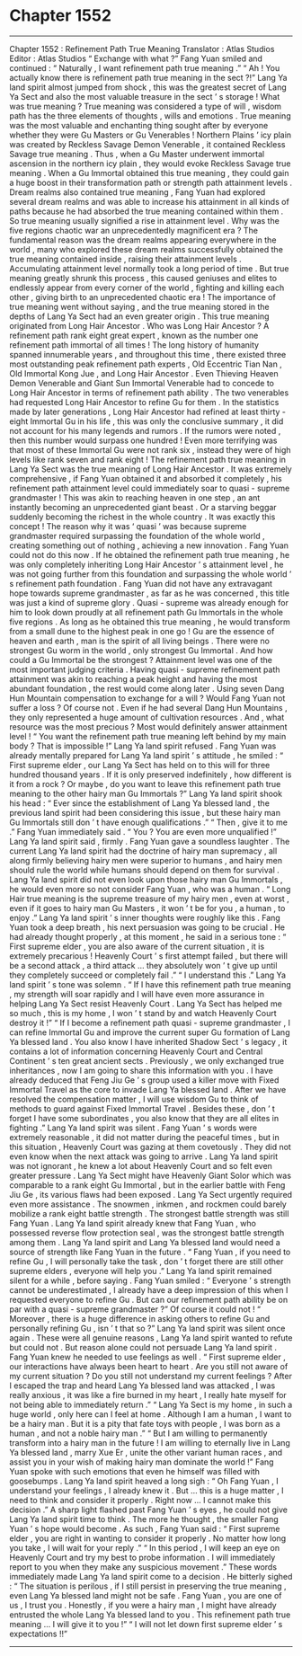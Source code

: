 
# Chapter 1552


---

Chapter 1552 : Refinement Path True Meaning
Translator :
Atlas Studios
Editor :
Atlas Studios
“ Exchange with what ?” Fang Yuan smiled and continued : “ Naturally , I want refinement path true meaning .”
“ Ah ! You actually know there is refinement path true meaning in the sect ?!” Lang Ya land spirit almost jumped from shock , this was the greatest secret of Lang Ya Sect and also the most valuable treasure in the sect ’ s storage !
What was true meaning ?
True meaning was considered a type of will , wisdom path has the three elements of thoughts , wills and emotions .
True meaning was the most valuable and enchanting thing sought after by everyone whether they were Gu Masters or Gu Venerables !
Northern Plains ’ icy plain was created by Reckless Savage Demon Venerable , it contained Reckless Savage true meaning . Thus , when a Gu Master underwent immortal ascension in the northern icy plain , they would evoke Reckless Savage true meaning . When a Gu Immortal obtained this true meaning , they could gain a huge boost in their transformation path or strength path attainment levels .
Dream realms also contained true meaning , Fang Yuan had explored several dream realms and was able to increase his attainment in all kinds of paths because he had absorbed the true meaning contained within them .
So true meaning usually signified a rise in attainment level .
Why was the five regions chaotic war an unprecedentedly magnificent era ? The fundamental reason was the dream realms appearing everywhere in the world , many who explored these dream realms successfully obtained the true meaning contained inside , raising their attainment levels .
Accumulating attainment level normally took a long period of time . But true meaning greatly shrunk this process , this caused geniuses and elites to endlessly appear from every corner of the world , fighting and killing each other , giving birth to an unprecedented chaotic era !
The importance of true meaning went without saying , and the true meaning stored in the depths of Lang Ya Sect had an even greater origin .
This true meaning originated from Long Hair Ancestor .
Who was Long Hair Ancestor ?
A refinement path rank eight great expert , known as the number one refinement path immortal of all times !
The long history of humanity spanned innumerable years , and throughout this time , there existed three most outstanding peak refinement path experts , Old Eccentric Tian Nan , Old Immortal Kong Jue , and Long Hair Ancestor .
Even Thieving Heaven Demon Venerable and Giant Sun Immortal Venerable had to concede to Long Hair Ancestor in terms of refinement path ability . The two venerables had requested Long Hair Ancestor to refine Gu for them .
In the statistics made by later generations , Long Hair Ancestor had refined at least thirty - eight Immortal Gu in his life , this was only the conclusive summary , it did not account for his many legends and rumors . If the rumors were noted , then this number would surpass one hundred !
Even more terrifying was that most of these Immortal Gu were not rank six , instead they were of high levels like rank seven and rank eight !
The refinement path true meaning in Lang Ya Sect was the true meaning of Long Hair Ancestor . It was extremely comprehensive , if Fang Yuan obtained it and absorbed it completely , his refinement path attainment level could immediately soar to quasi - supreme grandmaster !
This was akin to reaching heaven in one step , an ant instantly becoming an unprecedented giant beast . Or a starving beggar suddenly becoming the richest in the whole country .
It was exactly this concept !
The reason why it was ‘ quasi ’ was because supreme grandmaster required surpassing the foundation of the whole world , creating something out of nothing , achieving a new innovation .
Fang Yuan could not do this now .
If he obtained the refinement path true meaning , he was only completely inheriting Long Hair Ancestor ’ s attainment level , he was not going further from this foundation and surpassing the whole world ’ s refinement path foundation .
Fang Yuan did not have any extravagant hope towards supreme grandmaster , as far as he was concerned , this title was just a kind of supreme glory . Quasi - supreme was already enough for him to look down proudly at all refinement path Gu Immortals in the whole five regions . As long as he obtained this true meaning , he would transform from a small dune to the highest peak in one go !
Gu are the essence of heaven and earth , man is the spirit of all living beings . There were no strongest Gu worm in the world , only strongest Gu Immortal .
And how could a Gu Immortal be the strongest ?
Attainment level was one of the most important judging criteria .
Having quasi - supreme refinement path attainment was akin to reaching a peak height and having the most abundant foundation , the rest would come along later .
Using seven Dang Hun Mountain compensation to exchange for a will ?
Would Fang Yuan not suffer a loss ?
Of course not .
Even if he had several Dang Hun Mountains , they only represented a huge amount of cultivation resources . And , what resource was the most precious ?
Most would definitely answer attainment level !
“ You want the refinement path true meaning left behind by my main body ? That is impossible !” Lang Ya land spirit refused .
Fang Yuan was already mentally prepared for Lang Ya land spirit ’ s attitude , he smiled : “ First supreme elder , our Lang Ya Sect has held on to this will for three hundred thousand years . If it is only preserved indefinitely , how different is it from a rock ? Or maybe , do you want to leave this refinement path true meaning to the other hairy man Gu Immortals ?”
Lang Ya land spirit shook his head : “ Ever since the establishment of Lang Ya blessed land , the previous land spirit had been considering this issue , but these hairy man Gu Immortals still don ’ t have enough qualifications .”
“ Then , give it to me .” Fang Yuan immediately said .
“ You ? You are even more unqualified !” Lang Ya land spirit said , firmly .
Fang Yuan gave a soundless laughter .
The current Lang Ya land spirit had the doctrine of hairy man supremacy , all along firmly believing hairy men were superior to humans , and hairy men should rule the world while humans should depend on them for survival .
Lang Ya land spirit did not even look upon those hairy man Gu Immortals , he would even more so not consider Fang Yuan , who was a human .
“ Long Hair true meaning is the supreme treasure of my hairy men , even at worst , even if it goes to hairy man Gu Masters , it won ’ t be for you , a human , to enjoy .” Lang Ya land spirit ’ s inner thoughts were roughly like this .
Fang Yuan took a deep breath , his next persuasion was going to be crucial .
He had already thought properly , at this moment , he said in a serious tone : “ First supreme elder , you are also aware of the current situation , it is extremely precarious ! Heavenly Court ’ s first attempt failed , but there will be a second attack , a third attack … they absolutely won ’ t give up until they completely succeed or completely fail .”
“ I understand this .” Lang Ya land spirit ’ s tone was solemn .
“ If I have this refinement path true meaning , my strength will soar rapidly and I will have even more assurance in helping Lang Ya Sect resist Heavenly Court . Lang Ya Sect has helped me so much , this is my home , I won ’ t stand by and watch Heavenly Court destroy it !”
“ If I become a refinement path quasi - supreme grandmaster , I can refine Immortal Gu and improve the current super Gu formation of Lang Ya blessed land . You also know I have inherited Shadow Sect ’ s legacy , it contains a lot of information concerning Heavenly Court and Central Continent ’ s ten great ancient sects . Previously , we only exchanged true inheritances , now I am going to share this information with you . I have already deduced that Feng Jiu Ge ’ s group used a killer move with Fixed Immortal Travel as the core to invade Lang Ya blessed land . After we have resolved the compensation matter , I will use wisdom Gu to think of methods to guard against Fixed Immortal Travel . Besides these , don ’ t forget I have some subordinates , you also know that they are all elites in fighting .”
Lang Ya land spirit was silent .
Fang Yuan ’ s words were extremely reasonable , it did not matter during the peaceful times , but in this situation , Heavenly Court was gazing at them covetously . They did not even know when the next attack was going to arrive .
Lang Ya land spirit was not ignorant , he knew a lot about Heavenly Court and so felt even greater pressure .
Lang Ya Sect might have Heavenly Giant Solor which was comparable to a rank eight Gu Immortal , but in the earlier battle with Feng Jiu Ge , its various flaws had been exposed .
Lang Ya Sect urgently required even more assistance .
The snowmen , inkmen , and rockmen could barely mobilize a rank eight battle strength .
The strongest battle strength was still Fang Yuan .
Lang Ya land spirit already knew that Fang Yuan , who possessed reverse flow protection seal , was the strongest battle strength among them . Lang Ya land spirit and Lang Ya blessed land would need a source of strength like Fang Yuan in the future .
“ Fang Yuan , if you need to refine Gu , I will personally take the task , don ’ t forget there are still other supreme elders , everyone will help you .” Lang Ya land spirit remained silent for a while , before saying .
Fang Yuan smiled : “ Everyone ’ s strength cannot be underestimated , I already have a deep impression of this when I requested everyone to refine Gu . But can our refinement path ability be on par with a quasi - supreme grandmaster ?”
Of course it could not !
“ Moreover , there is a huge difference in asking others to refine Gu and personally refining Gu , isn ’ t that so ?”
Lang Ya land spirit was silent once again .
These were all genuine reasons , Lang Ya land spirit wanted to refute but could not .
But reason alone could not persuade Lang Ya land spirit .
Fang Yuan knew he needed to use feelings as well .
“ First supreme elder , our interactions have always been heart to heart . Are you still not aware of my current situation ? Do you still not understand my current feelings ? After I escaped the trap and heard Lang Ya blessed land was attacked , I was really anxious , it was like a fire burned in my heart , I really hate myself for not being able to immediately return .”
“ Lang Ya Sect is my home , in such a huge world , only here can I feel at home . Although I am a human , I want to be a hairy man . But it is a pity that fate toys with people , I was born as a human , and not a noble hairy man .”
“ But I am willing to permanently transform into a hairy man in the future ! I am willing to eternally live in Lang Ya blessed land , marry Xue Er , unite the other variant human races , and assist you in your wish of making hairy man dominate the world !”
Fang Yuan spoke with such emotions that even he himself was filled with goosebumps .
Lang Ya land spirit heaved a long sigh : “ Oh Fang Yuan , I understand your feelings , I already knew it . But … this is a huge matter , I need to think and consider it properly . Right now … I cannot make this decision .”
A sharp light flashed past Fang Yuan ’ s eyes , he could not give Lang Ya land spirit time to think . The more he thought , the smaller Fang Yuan ’ s hope would become .
As such , Fang Yuan said : “ First supreme elder , you are right in wanting to consider it properly . No matter how long you take , I will wait for your reply .”
“ In this period , I will keep an eye on Heavenly Court and try my best to probe information . I will immediately report to you when they make any suspicious movement .”
These words immediately made Lang Ya land spirit come to a decision .
He bitterly sighed : “ The situation is perilous , if I still persist in preserving the true meaning , even Lang Ya blessed land might not be safe . Fang Yuan , you are one of us , I trust you . Honestly , if you were a hairy man , I might have already entrusted the whole Lang Ya blessed land to you . This refinement path true meaning … I will give it to you !”
“ I will not let down first supreme elder ’ s expectations !!”

---

